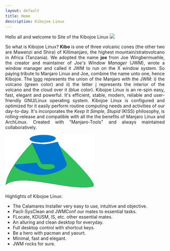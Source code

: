 ```yaml
---
layout: default
title: Home
description: Kibojoe Linux
---
```


Hello all and welcome to Site of the Kibojoe Linux <img src="http://manjaro-linux.com.br/forum/images/smilies/icon_e_biggrin.gif"> 

<p align="justify">So what is Kibojoe Linux? <strong>Kibo</strong> is one of three volcanic cones (the other two are Mawenzi and Shira) of Killimanjaro, the highest mountain/stratovolcano in Africa (Tanzania). We adopted the name <strong>joe</strong> from Joe Wingbermuehle, the creator and maintainer of <em>Joe's Window Manager</em> (JWM), wrote a window manager and called it JWM to run on the X window system. So paying tribute to Manjaro Linux and Joe, combine the name unto one, hence Kibojoe. The <a href="https://github.com/kibojoe/artwork-logo" target="_blank">logo</a> represents the union of the Manjaro with the JWM: i) the volcano (green color) and ii) the letter j represents the interior of the volcano and the cloud over it (blue color). Kibojoe Linux is an re-spin easy, fast, elegant and powerful. It's efficient, stable, modern, reliable and user-friendly GNU/Linux operating system. Kibojoe Linux is configured and optimized for it easily perform routine computing needs and activities of our day-to-day. It's incorporates the <em>Keep It Simple, Stupid</em> (KISS) philosophy, is rolling-release and compatible with all the the benefits of Manjaro Linux and ArchLinux. Created with "Manjaro-Tools" and always maintained collaboratively.</p>
<a href="screenshots.html"><img class="thumb" src="/img/kibojoe.png" title="Official kibojoe Linux Logo" alt="Official kibojoe Linux Logo" width="280" height="170"></a>

Highlights of Kibojoe Linux:

- The Calamares Installer very easy to use, intuitive and objective.
- Pacli-SysClean and JWMConf our mates to essential tasks.
- FLocate, KDUSM, IS, etc. other essential mates.
- An alluring and clean desktop for everyday.
- Full desktop control with shortcut keys.
- Be a hero with pacman and yaourt.
- Minimal, fast and elegant.
- JWM rocks for sure.